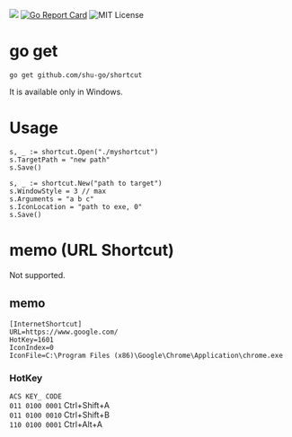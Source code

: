[![](https://godoc.org/github.com/shu-go/shortcut?status.svg)](https://godoc.org/github.com/shu-go/shortcut)
[![Go Report Card](https://goreportcard.com/badge/github.com/shu-go/shortcut)](https://goreportcard.com/report/github.com/shu-go/shortcut)
![MIT License](https://img.shields.io/badge/License-MIT-blue)

# go get

```
go get github.com/shu-go/shortcut
```

It is available only in Windows.

# Usage

```
s, _ := shortcut.Open("./myshortcut")
s.TargetPath = "new path"
s.Save()
```

```
s, _ := shortcut.New("path to target")
s.WindowStyle = 3 // max
s.Arguments = "a b c"
s.IconLocation = "path to exe, 0"
s.Save()
```

# memo (URL Shortcut)

Not supported.

## memo

```
[InternetShortcut]
URL=https://www.google.com/
HotKey=1601
IconIndex=0
IconFile=C:\Program Files (x86)\Google\Chrome\Application\chrome.exe
```

### HotKey

`ACS KEY_ CODE`<br />
`011 0100 0001` Ctrl+Shift+A<br />
`011 0100 0010` Ctrl+Shift+B<br />
`110 0100 0001` Ctrl+Alt+A<br />
